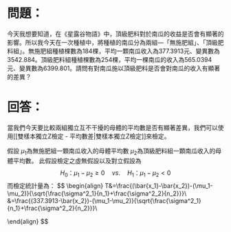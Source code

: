 # 問題：
今天我想要知道，在《星露谷物語》中，頂級肥料對於南瓜的收益是否會有顯著的影響。所以我今天在一次種植中，將種植的南瓜分為兩組—「無施肥組」、「頂級肥料組」。無施肥組種植棵數為184棵，平均一顆南瓜收入為377.3913元、變異數為3542.884。頂級肥料組種植棵數為254棵，平均一棵南瓜的收入為565.0394元、變異數為6399.801。請問有對南瓜施以頂級肥料是否會對南瓜的收入有顯著的差異？

# 回答：
當我們今天要比較兩組獨立互不干擾的母體的平均數是否有顯著差異，我們可以使用[[雙樣本獨立Z檢定 - 平均數差|雙樣本獨立Z檢定]]來檢定。

假設
$\mu_1$為無施肥組一顆南瓜收入的母體平均數
$\mu_2$為頂級肥料組一顆南瓜收入的母體平均數。
此假設檢定之虛無假設以及對立假設為
$$
H_0\text{：}\mu_1-\mu_2\geq 0\quad vs.\quad H_1\text{：}\mu_1-\mu_2 < 0
$$
而檢定統計量為：
$$
\begin{align}
T&=\frac{(\bar{x_1}-\bar{x_2})-(\mu_1-\mu_2)}{\sqrt{\frac{\sigma^2_1}{n_1}+\frac{\sigma^2_2}{n_2}}}\\
&=\frac{(337.3913-\bar{x_2})-(\mu_1-\mu_2)}{\sqrt{\frac{\sigma^2_1}{n_1}+\frac{\sigma^2_2}{n_2}}}\\

\end{align}
$$
